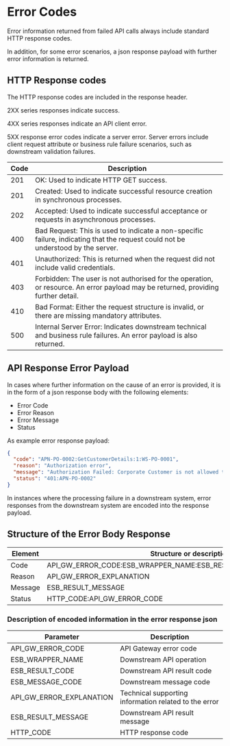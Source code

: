 # Error Codes

Error information returned from failed API calls always include standard HTTP response codes.

In addition, for some error scenarios, a json response payload with further error information is returned.

## HTTP Response codes

The HTTP response codes are included in the response header. 

2XX series responses indicate success.

4XX series responses indicate an API client error.

5XX response error codes indicate a server error. Server errors include client request attribute or business rule failure scenarios,
such as downstream validation failures.

| Code | Description                                                                                                                       |
|------|-----------------------------------------------------------------------------------------------------------------------------------|
| 201  | OK: Used to indicate HTTP GET success.                                                                                            |
| 201  | Created: Used to indicate successful resource creation in synchronous processes.                                                  |
| 202  | Accepted: Used to indicate successful acceptance or requests in asynchronous processes.                                           |
| 400  | Bad Request: This is used to indicate a non-specific failure, indicating that the request could not be understood by the server.  |
| 401  | Unauthorized: This is returned when the request did not include valid credentials.                                                |
| 403  | Forbidden: The user is not authorised for the operation, or resource. An error payload may be returned, providing further detail. |
| 410  | Bad Format: Either the request structure is invalid, or there are missing mandatory attributes.                                   |
| 500  | Internal Server Error: Indicates downstream technical and business rule failures. An error payload is also returned.              |

## API Response Error Payload

In cases where further information on the cause of an error is provided, it is in the form of a json response body with the following elements:

- Error Code
- Error Reason
- Error Message
- Status

As example error response payload:

```json
{
  "code": "APN-PO-0002:GetCustomerDetails:1:WS-PO-0001",
  "reason": "Authorization error",
  "message": "Authorization Failed: Corporate Customer is not allowed to perform this service",
  "status": "401:APN-PO-0002"
}
```

In instances where the processing failure in a downstream system, error responses from the downstream system
are encoded into the response payload.

## Structure of the Error Body Response

| Element | Structure or description                                                              |
|---------|---------------------------------------------------------------------------------------|
| Code    | API_GW_ERROR_CODE:ESB_WRAPPER_NAME:ESB_RESULT_CODE:ESB_MESSAGE_CODE                   |
| Reason  | API_GW_ERROR_EXPLANATION                                                              |
| Message | ESB_RESULT_MESSAGE                                                                    |
| Status  | HTTP_CODE:API_GW_ERROR_CODE                                                           |

### Description of encoded information in the error response json

| Parameter                | Description                                                         |
|--------------------------|---------------------------------------------------------------------|
| API_GW_ERROR_CODE        | API Gateway error code                                              |
| ESB_WRAPPER_NAME         | Downstream API operation                                            |
| ESB_RESULT_CODE          | Downstream API result code                                          |
| ESB_MESSAGE_CODE         | Downstream message code                                             |
| API_GW_ERROR_EXPLANATION | Technical supporting information related to the error               |
| ESB_RESULT_MESSAGE       | Downstream API result message                                       |
| HTTP_CODE                | HTTP response code                                                  |
